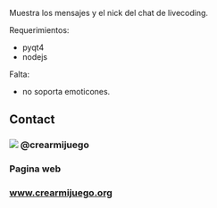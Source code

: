 Muestra los mensajes y el nick del chat de livecoding.

Requerimientos:
- pyqt4
- nodejs


Falta:
- no soporta emoticones.



## Contact 
### ![](http://i.imgur.com/cmfQnoM.png) @crearmijuego

### Pagina web
### www.crearmijuego.org